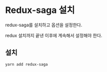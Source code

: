 # Redux-saga 설치

redux-saga를 설치하고 옵션을 설정한다.

redux 설치까지 끝낸 이후에 계속해서 설정해야 한다.

## 설치

```
yarn add redux-saga
```
